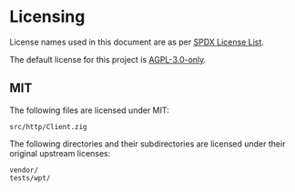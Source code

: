 # Licensing

License names used in this document are as per [SPDX License
List](https://spdx.org/licenses/).

The default license for this project is [AGPL-3.0-only](LICENSE).

## MIT

The following files are licensed under MIT:

```
src/http/Client.zig
```

The following directories and their subdirectories are licensed under their
original upstream licenses:

```
vendor/
tests/wpt/
```

